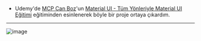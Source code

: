 - Udemy'de [MCP Can Boz](https://www.canboz.com/)'un [Material UI - Tüm Yönleriyle Material UI Eğitimi](https://www.udemy.com/course/material-ui-egitimi/) eğitiminden esinlenerek böyle bir proje ortaya çıkardım.
***
![image](https://github.com/zehraseren/cardproject/assets/94180168/3ac2d986-c174-417c-9a10-03350d42ee94)
